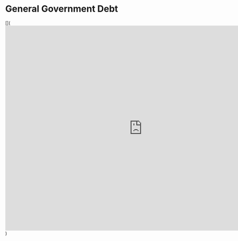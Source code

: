 # General Government Debt
[](<iframe src="https://data.oecd.org/chart/69sf" width="860" height="645" style="border: 0" mozallowfullscreen="true" webkitallowfullscreen="true" allowfullscreen="true"><a href="https://data.oecd.org/chart/69sf" target="_blank">OECD Chart: General government debt, Total, % of GDP, Annual, 2017</a></iframe>)
